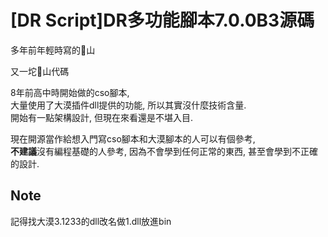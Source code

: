 # [DR Script]DR多功能腳本7.0.0B3源碼
多年前年輕時寫的💩山  

又一坨💩山代碼  
  
8年前高中時開始做的cso腳本,  
大量使用了大漠插件dll提供的功能, 所以其實沒什麼技術含量.  
開始有一點架構設計, 但現在來看還是不堪入目.  
  
現在開源當作給想入門寫cso腳本和大漠腳本的人可以有個參考,  
**不建議**沒有編程基礎的人參考, 因為不會學到任何正常的東西, 甚至會學到不正確的設計.  

## Note
記得找大漠3.1233的dll改名做1.dll放進bin  
